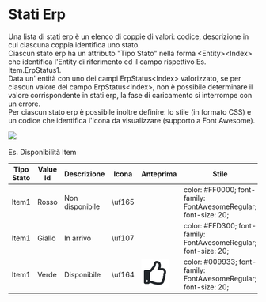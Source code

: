 # Stati Erp

Una lista di stati erp è un elenco di coppie di valori: codice, descrizione in cui ciascuna coppia identifica uno stato.\
Ciascun stato erp ha un attributo "Tipo Stato" nella forma \<Entity>\<Index> che identifica l'Entity di riferimento ed il campo rispettivo Es. Item.ErpStatus1.\
Data un' entità con uno dei campi ErpStatus\<Index> valorizzato, se per ciascun valore del campo ErpStatus\<Index>, non è possibile determinare il valore corrispondente in stati erp, la fase di caricamento si interrompe con un errore.\
Per ciascun stato erp è possibile inoltre definire: lo stile (in formato CSS) e un codice che identifica l'icona da visualizzare (supporto a Font Awesome).

![](../.gitbook/assets/statoerp.PNG)

Es. Disponibilità Item

| Tipo Stato | Value Id | Descrizione     | Icona  | Anteprima                                                                       | Stile                                                           |
| ---------- | -------- | --------------- | ------ | ------------------------------------------------------------------------------- | --------------------------------------------------------------- |
| Item1      | Rosso    | Non disponibile | \uf165 | <img src="../.gitbook/assets/thumbsdown.PNG" alt="" data-size="original">       | color: #FF0000; font-family: FontAwesomeRegular; font-size: 20; |
| Item1      | Giallo   | In arrivo       | \uf107 | <img src="../.gitbook/assets/clock.PNG" alt="" data-size="original">            | color: #FFD300; font-family: FontAwesomeRegular; font-size: 20; |
| Item1      | Verde    | Disponibile     | \uf164 | <img src="../.gitbook/assets/thumbsup (1) (1).PNG" alt="" data-size="original"> | color: #009933; font-family: FontAwesomeRegular; font-size: 20; |
